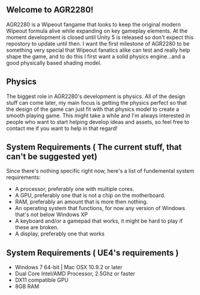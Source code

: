 ## Welcome to AGR2280!
AGR2280 is a Wipeout fangame that looks to keep the original modern Wipeout formula alive while expanding on key gameplay elements. At the moment development is closed until Unity 5 is released so don't expect this repostory to update until then. I want the first milestone of AGR2280 to be something very special that Wipeout fanatics alike can test and really help shape the game, and to do this I first want a solid physics engine...and a good physically based shading model.

## Physics
The biggest role in AGR2280's development is physics. All of the design stuff can come later, my main focus is getting the physics perfect so that the design of the game can just fit with that physics model to create a smooth playing game. This might take a while and I'm always interested in people who want to start helping develop ideas and assets, so feel free to contact me if you want to help in that regard!

## System Requirements ( The current stuff, that can't be suggested yet)

Since there's nothing specific right now, here's a list of fundemental system requirements:

* A processor, preferably one with multiple cores.
* A GPU, preferably one that is not a chip on the motherboard.
* RAM, preferably an amount that is more then nothing.
* An operating system that functions, for now any version of Windows that's not below Windows XP
* A keyboard and/or a gamepad that works, it might be hard to play if these are broken.
* A display, preferably one that works

## System Requirements ( UE4's requirements )

* Windows 7 64-bit | Mac OSX 10.9.2 or later
* Dual Core Intel/AMD Processor, 2.5Ghz or faster
* DX11 compatible GPU
* 8GB RAM
